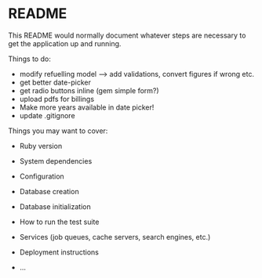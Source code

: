 # README

This README would normally document whatever steps are necessary to get the
application up and running.

Things to do:

* modify refuelling model --> add validations, convert figures if wrong etc.
* get better date-picker
* get radio buttons inline (gem simple form?)
* upload pdfs for billings 
* Make more years available in date picker!
* update .gitignore

Things you may want to cover:

* Ruby version

* System dependencies

* Configuration

* Database creation

* Database initialization

* How to run the test suite

* Services (job queues, cache servers, search engines, etc.)

* Deployment instructions

* ...
